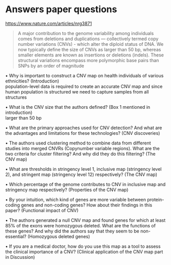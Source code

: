 # Answers paper questions 
https://www.nature.com/articles/nrg3871  

> A major contribution to the genome variability among individuals comes from deletions and duplications — collectively termed copy number variations (CNVs) - which alter the diploid status of DNA.
> We now typically define the size of CNVs as larger than 50 bp, whereas smaller elements are known as insertions or deletions (indels). These structural variations encompass more polymorphic base pairs than SNPs by an order of magnitude

• Why is important to construct a CNV map on health individuals of various ethnicities? (Introduction)    
population-level data is required to create an accurate CNV map and since human population is structured we need to capture samples from all structures  
  
• What is the CNV size that the authors defined? (Box 1 mentioned in introduction)    
larger than 50 bp  
  
• What are the primary approaches used for CNV detection? And what are the advantages and limitations for these technologies? (CNV discoveries)  

• The authors used clustering method to combine data from different studies into merged CNVRs (Copynumber variable regions). What are the two criteria for cluster filtering? And why did they do this filtering? (The CNV map)  

• What are thresholds in stringency level 1, inclusive map (stringency level 2), and stringent map (stringency level 12) respectively? (The CNV map)  

• Which percentage of the genome contributes to CNV in inclusive map and stringency map respectively? (Properties of the CNV map)  

• By your intuition, which kind of genes are more variable between protein-coding genes and non-coding genes? How about their findings in this paper? (Functional impact of CNV)  

• The authors generated a null CNV map and found genes for which at least 85% of the exons were homozygous deleted. What are the functions of these genes? And why did the authors say that they seem to be non-essential? (Homozygous deleted genes)  

• If you are a medical doctor, how do you use this map as a tool to assess the clinical importance of a CNV? (Clinical application of the CNV map part in Discussion)  
